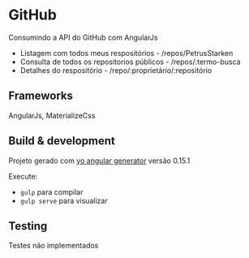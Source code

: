 # GitHub
Consumindo a API do GitHub com AngularJs

 - Listagem com todos meus respositórios - /repos/PetrusStarken
 - Consulta de todos os repositorios públicos - /repos/:termo-busca
 - Detalhes do respositório - /repo/:proprietário/:repositório

## Frameworks

AngularJs, MaterializeCss


## Build & development

Projeto gerado com [yo angular generator](https://github.com/yeoman/generator-angular) versão 0.15.1

Execute:
 - `gulp` para compilar
 - `gulp serve` para visualizar

## Testing

Testes não implementados
